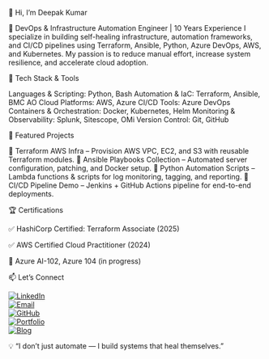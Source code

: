 👋 Hi, I’m Deepak Kumar

🚀 DevOps & Infrastructure Automation Engineer | 10 Years Experience
I specialize in building self-healing infrastructure, automation frameworks, and CI/CD pipelines using Terraform, Ansible, Python, Azure DevOps, AWS, and Kubernetes. My passion is to reduce manual effort, increase system resilience, and accelerate cloud adoption.

🔧 Tech Stack & Tools

Languages & Scripting: Python, Bash
Automation & IaC: Terraform, Ansible, BMC AO
Cloud Platforms: AWS, Azure
CI/CD Tools: Azure DevOps
Containers & Orchestration: Docker, Kubernetes, Helm
Monitoring & Observability: Splunk, Sitescope, OMi
Version Control: Git, GitHub

📌 Featured Projects

🔹 Terraform AWS Infra
 – Provision AWS VPC, EC2, and S3 with reusable Terraform modules.
🔹 Ansible Playbooks Collection
 – Automated server configuration, patching, and Docker setup.
🔹 Python Automation Scripts
 – Lambda functions & scripts for log monitoring, tagging, and reporting.
🔹 CI/CD Pipeline Demo
 – Jenkins + GitHub Actions pipeline for end-to-end deployments.

🏆 Certifications

✅ HashiCorp Certified: Terraform Associate (2025)

✅ AWS Certified Cloud Practitioner (2024)

🎯 Azure AI-102, Azure 104 (in progress)

📫 Let’s Connect

[![LinkedIn](https://img.shields.io/badge/LinkedIn-Deepak%20Kumar-blue?logo=linkedin)](https://www.linkedin.com/in/mrdeepak0)  
[![Email](https://img.shields.io/badge/Email-dpkjswl7%40gmail.com-red?logo=gmail)](mailto:dpkjswl7@gmail.com)  
[![GitHub](https://img.shields.io/badge/GitHub-mrdeepak0-black?logo=github)](https://github.com/mrdeepak0)  
[![Portfolio](https://img.shields.io/badge/Portfolio-Website-green?logo=google-chrome)](https://mrdeepak0.github.io)  
[![Blog](https://img.shields.io/badge/Blog-Medium-black?logo=medium)](https://deepakgupta0.hashnode.dev/)  

💡 “I don’t just automate — I build systems that heal themselves.”
